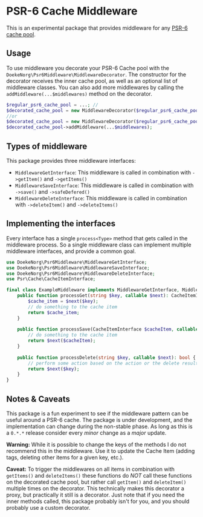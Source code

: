 # PSR-6 Cache Middleware

This is an experimental package that provides middleware for any [PSR-6 cache pool](https://www.php-fig.org/psr/psr-6/).

## Usage

To use middleware you decorate your PSR-6 Cache pool with the `DoekeNorg\Psr6Middleware\MiddlewareDecorator`. The
constructor for the decorator receives the inner cache pool, as well as an optional list of middleware classes. You can
also add more middlewares by calling the `addMiddleware(...$middlewares)` method on the decorator.

```php
$regular_psr6_cache_pool = ...; // 
$decorated_cache_pool = new MiddlewareDecorator($regular_psr6_cache_pool, ...$middlewares);
//or
$decorated_cache_pool = new MiddlewareDecorator($regular_psr6_cache_pool);
$decorated_cache_pool->addMiddleware(...$middlewares);
```

## Types of middleware

This package provides three middleware interfaces:

- `MiddlewareGetInterface`: This middleware is called in combination with `->getItem()` and `->getItems()`
- `MiddlewareSaveInterface`: This middleware is called in combination with `->save()` and `->safeDefered()`
- `MiddlewareDeleteInterface`: This middleware is called in combination with `->deleteItem()` and `->deleteItems()`

## Implementing the interfaces

Every interface has a single `process<Type>` method that gets called in the middleware process. So a single middleware
class can implement multiple middleware interfaces, and provide a common goal.

```php
use DoekeNorg\Psr6Middleware\MiddlewareGetInterface;
use DoekeNorg\Psr6Middleware\MiddlewareSaveInterface;
use DoekeNorg\Psr6Middleware\MiddlewareDeleteInterface;
use Psr\Cache\CacheItemInterface;

final class ExampleMiddleware implements MiddlewareGetInterface, MiddlewareSaveInterface, MiddlewareDeleteInterface {
    public function processGet(string $key, callable $next): CacheItemInterface {
        $cache_item = $next($key);
        // do something to the cache item
        return $cache_item;
    }
    
    public function processSave(CacheItemInterface $cacheItem, callable $next): bool {
        // do something to the cache item
        return $next($cacheItem);
    }
    
    public function processDelete(string $key, callable $next): bool {
        // perform some action based on the action or the delete result.
        return $next($key);
    }
}
```

## Notes & Caveats

This package is a fun experiment to see if the middleware pattern can be useful around a PSR-6 cache. The package is
under development, and the implementation can change during the non-stable phase. As long as this is a `0.*.*` release
consider every *minor* change as a *major* update.

**Warning:** While it is possible to change the keys of the methods I do not recommend this in the middleware. Use it to
update the Cache Item (adding tags, deleting other items for a given key, etc.).

**Caveat:** To trigger the middlewares on all items in combination with `getItems()` and `deleteItems()` these functions
do *NOT* call these functions on the decorated cache pool, but rather call `getItem()` and `deleteItem()` multiple times
on the decorator. This technically makes this decorator a proxy, but practically it still is a decorator. Just note that
if you need the inner methods called, this package probably isn't for you, and you should probably use a custom
decorator.
